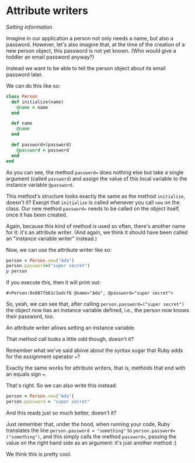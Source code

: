 # Attribute writers

*Setting information*

Imagine in our application a person not only needs a name, but also a password.
However, let's also imagine that, at the time of the creation of a new person
object, this password is not yet known. (Who would give a toddler an email
password anyway?)

Instead we want to be able to tell the person object about its email password
later.

We can do this like so:

```ruby
class Person
  def initialize(name)
    @name = name
  end

  def name
    @name
  end

  def password=(password)
    @password = password
  end
end
```

As you can see, the method `password=` does nothing else but take a single
argument (called `password`) and assign the value of this local variable to the
instance variable `@password`.

This method's structure looks exactly the same as the method `initialize`,
doesn't it? Execpt that `initialize` is called whenever you call `new` on the
class. Our new method `password=` needs to be called on the object itself,
once it has been created.

Again, because this kind of method is used so often, there's another name for
it: it's an attribute writer. (And again, we think it should have been called
an "instance variable writer" instead.)

Now, we can use the attribute writer like so:

```ruby
person = Person.new("Ada")
person.password=("super secret")
p person
```

If you execute this, then it will print out:

```
#<Person:0x007fb61c1edcf8 @name="Ada", @password="super secret">
```

So, yeah, we can see that, after calling `person.password=("super secret")`
the object now has an instance variable defined, i.e., the person now knows
their password, too.

<p class="hint">
An attribute writer allows setting an instance variable.
</p>

That method call looks a little odd though, doesn't it?

Remember what we've said above about the syntax sugar that Ruby adds for the
assignment operator `=`?

Exactly the same works for attribute writers, that is, methods that end with an
equals sign `=`.

That's right. So we can also write this instead:

```ruby
person = Person.new("Ada")
person.password = "super secret"
```

And this reads just so much better, doesn't it?

Just remember that, under the hood, when running your code, Ruby translates the
line `person.password = "something"` to `person.password=("something")`, and
this simply calls the method `password=`, passing the value on the right hand
side as an argument: it's just another method :)

We think this is pretty cool.
